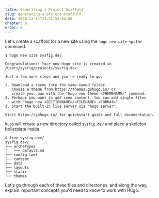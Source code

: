 ```yaml
---
title: Generating a Project Scaffold
slug: generating-a-project-scaffold
date: 2020-12-14T17:52:52-08:00
chapter: b
order: 0
---
```


Let's create a scaffold for a new site using the `hugo new site <path>` command.

```
$ hugo new site sysfig.dev
```


```
Congratulations! Your new Hugo site is created in /Users/sysfig/projects/sysfig.dev.

Just a few more steps and you're ready to go:

1. Download a theme into the same-named folder.
   Choose a theme from https://themes.gohugo.io/ or
   create your own with the "hugo new theme <THEMENAME>" command.
2. Perhaps you want to add some content. You can add single files
   with "hugo new <SECTIONNAME>/<FILENAME>.<FORMAT>".
3. Start the built-in live server via "hugo server".

Visit https://gohugo.io/ for quickstart guide and full documentation.
```

`hugo` will create a new directory called `sysfig.dev` and place a skeleton boilerplate inside.

```
$ tree sysfig.dev/
sysfig.dev/
├── archetypes
│   └── default.md
├── config.toml
├── content
├── data
├── layouts
├── static
└── themes
```

Let's go through each of these files and directories, and along the way, explain important concepts you'd need to know to work with Hugo.
